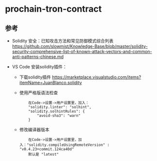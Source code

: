 # prochain-tron-contract

## 参考

- Solidity 安全：已知攻击方法和常见防御模式综合列表 https://github.com/slowmist/Knowledge-Base/blob/master/solidity-security-comprehensive-list-of-known-attack-vectors-and-common-anti-patterns-chinese.md

- VS Code 安装solidity插件：
  - 下载solidity插件 https://marketplace.visualstudio.com/items?itemName=JuanBlanco.solidity
  
  - 使用严格版语法检查
    ```
        在Code->设置->用户设置里，加入：
        "solidity.linter": "solhint",
        "solidity.solhintRules": {
            "avoid-sha3": "warn"
        }
    ```

  - 修改编译器版本
    ```
        在Code->设置->用户设置里，加入："solidity.compileUsingRemoteVersion" : "v0.4.23+commit.124ca40d"
        默认是 "latest"
    ```

